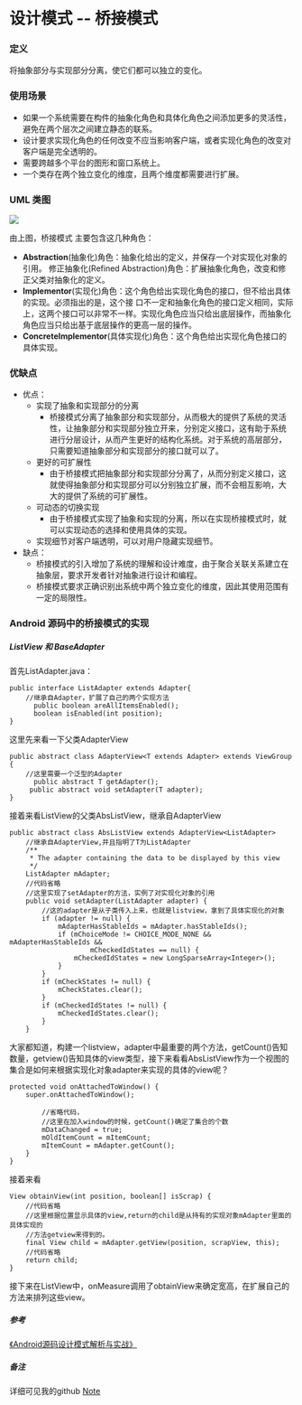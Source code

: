 # 设计模式 -- 桥接模式

### 定义

将抽象部分与实现部分分离，使它们都可以独立的变化。

### 使用场景

- 如果一个系统需要在构件的抽象化角色和具体化角色之间添加更多的灵活性，避免在两个层次之间建立静态的联系。
- 设计要求实现化角色的任何改变不应当影响客户端，或者实现化角色的改变对客户端是完全透明的。
- 需要跨越多个平台的图形和窗口系统上。
- 一个类存在两个独立变化的维度，且两个维度都需要进行扩展。

### UML 类图

![](https://github.com/mrlsm/Note/blob/master/designPatterns/images/bridge_uml.jpg)

由上图，桥接模式 主要包含这几种角色：

- **Abstraction**(抽象化)角色：抽象化给出的定义，并保存一个对实现化对象的引用。 修正抽象化(Refined Abstraction)角色：扩展抽象化角色，改变和修正父类对抽象化的定义。
- **Implementor**(实现化)角色：这个角色给出实现化角色的接口，但不给出具体的实现。必须指出的是，这个接 口不一定和抽象化角色的接口定义相同，实际上，这两个接口可以非常不一样。实现化角色应当只给出底层操作，而抽象化角色应当只给出基于底层操作的更高一层的操作。
- **ConcreteImplementor**(具体实现化)角色：这个角色给出实现化角色接口的具体实现。

### 优缺点
- 优点：
	- 实现了抽象和实现部分的分离
		- 桥接模式分离了抽象部分和实现部分，从而极大的提供了系统的灵活性，让抽象部分和实现部分独立开来，分别定义接口，这有助于系统进行分层设计，从而产生更好的结构化系统。对于系统的高层部分，只需要知道抽象部分和实现部分的接口就可以了。
	- 更好的可扩展性
		- 由于桥接模式把抽象部分和实现部分分离了，从而分别定义接口，这就使得抽象部分和实现部分可以分别独立扩展，而不会相互影响，大大的提供了系统的可扩展性。
	- 可动态的切换实现
		- 由于桥接模式实现了抽象和实现的分离，所以在实现桥接模式时，就可以实现动态的选择和使用具体的实现。
	- 实现细节对客户端透明，可以对用户隐藏实现细节。
- 缺点：
    - 桥接模式的引入增加了系统的理解和设计难度，由于聚合关联关系建立在抽象层，要求开发者针对抽象进行设计和编程。
	- 桥接模式要求正确识别出系统中两个独立变化的维度，因此其使用范围有一定的局限性。


### Android 源码中的桥接模式的实现

##### ListView 和 BaseAdapter

首先ListAdapter.java：
```
public interface ListAdapter extends Adapter{
    //继承自Adapter，扩展了自己的两个实现方法
      public boolean areAllItemsEnabled();
      boolean isEnabled(int position);
}  
```
这里先来看一下父类AdapterView
```
public abstract class AdapterView<T extends Adapter> extends ViewGroup {  
    //这里需要一个泛型的Adapter
      public abstract T getAdapter();
     public abstract void setAdapter(T adapter);  
}  
```
接着来看ListView的父类AbsListView，继承自AdapterView
```
public abstract class AbsListView extends AdapterView<ListAdapter>   
    //继承自AdapterView,并且指明了T为ListAdapter
    /**
     * The adapter containing the data to be displayed by this view
     */
    ListAdapter mAdapter;  
    //代码省略
    //这里实现了setAdapter的方法，实例了对实现化对象的引用
    public void setAdapter(ListAdapter adapter) {
        //这的adapter是从子类传入上来，也就是listview，拿到了具体实现化的对象
        if (adapter != null) {
            mAdapterHasStableIds = mAdapter.hasStableIds();
            if (mChoiceMode != CHOICE_MODE_NONE && mAdapterHasStableIds &&
                    mCheckedIdStates == null) {
                mCheckedIdStates = new LongSparseArray<Integer>();
            }
        }
        if (mCheckStates != null) {
            mCheckStates.clear();
        }
        if (mCheckedIdStates != null) {
            mCheckedIdStates.clear();
        }
    }
```

大家都知道，构建一个listview，adapter中最重要的两个方法，getCount()告知数量，getview()告知具体的view类型，接下来看看AbsListView作为一个视图的集合是如何来根据实现化对象adapter来实现的具体的view呢？
```
protected void onAttachedToWindow() {
    super.onAttachedToWindow();
        
        //省略代码，
        //这里在加入window的时候，getCount()确定了集合的个数
        mDataChanged = true;
        mOldItemCount = mItemCount;
        mItemCount = mAdapter.getCount();
    }
}
```
接着来看
```
View obtainView(int position, boolean[] isScrap) {
    //代码省略
    //这里根据位置显示具体的view,return的child是从持有的实现对象mAdapter里面的具体实现的
    ​//方法getview来得到的。
    final View child = mAdapter.getView(position, scrapView, this);
    //代码省略
    return child;
}  
```
接下来在ListView中，onMeasure调用了obtainView来确定宽高，在扩展自己的方法来排列这些view。


##### 参考
[《Android源码设计模式解析与实战》](https://book.douban.com/subject/26644935/)  
                                                                   

##### 备注
详细可见我的github [Note](https://github.com/mrlsm/Note)